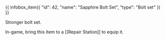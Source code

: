 {{ infobox_item({
	"id": 42,
	"name": "Sapphire Bolt Set",
	"type": "Bolt set"
}) }}

Stronger bolt set.

In-game, bring this item to a [[Repair Station]] to equip it.

